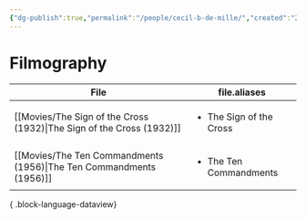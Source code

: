 ```yaml
---
{"dg-publish":true,"permalink":"/people/cecil-b-de-mille/","created":"2025-04-22","updated":"2025-04-22"}
---
```



# Filmography

| File                                                                     | file.aliases                            |
| ------------------------------------------------------------------------ | --------------------------------------- |
| [[Movies/The Sign of the Cross (1932)\|The Sign of the Cross (1932)]] | <ul><li>The Sign of the Cross</li></ul> |
| [[Movies/The Ten Commandments (1956)\|The Ten Commandments (1956)]]   | <ul><li>The Ten Commandments</li></ul>  |

{ .block-language-dataview}
